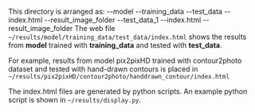 This directory is arranged as:
--model
	--training_data
		--test_data
			--index.html
			--result_image_folder
		--test_data_1
			--index.html
			--result_image_folder
The web file ```~/results/model/training_data/test_data/index.html``` shows the results from **model** trained with **training_data** and tested with **test_data**. 

For example, results from model pix2pixHD trained with contour2photo dataset and tested with hand-drawn contours is placed in ```~/results/pix2pixHD/contour2photo/handdrawn_contour/index.html```

The index.html files are generated by python scripts. An example python script is shown in ```~/results/display.py```.